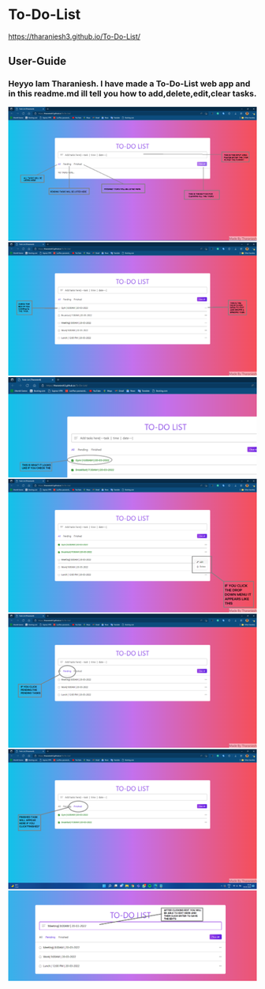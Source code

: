 # To-Do-List

https://tharaniesh3.github.io/To-Do-List/

## User-Guide

### Heyyo Iam Tharaniesh. I have made a To-Do-List web app and in this readme.md ill tell you how to add,delete,edit,clear tasks.

 ![alt text](https://raw.githubusercontent.com/Tharaniesh3/Cognizance-/master/Task9img's/Screenshot%20(1211).png)
 ![alt text](https://raw.githubusercontent.com/Tharaniesh3/Cognizance-/master/Task9img's/Screenshot%20(1212).png)
 ![alt text](https://raw.githubusercontent.com/Tharaniesh3/Cognizance-/master/Task9img's/Screenshot%20(1213).png)
 ![alt text](https://raw.githubusercontent.com/Tharaniesh3/Cognizance-/master/Task9img's/Screenshot%20(1215).png)
  ![alt text](https://raw.githubusercontent.com/Tharaniesh3/Cognizance-/master/Task9img's/Screenshot%20(1216).png)
  ![alt text](https://raw.githubusercontent.com/Tharaniesh3/Cognizance-/master/Task9img's/Screenshot%20(1217).png)
  ![alt text](https://raw.githubusercontent.com/Tharaniesh3/Cognizance-/master/Task9img's/Screenshot%20(1218).png)
 
